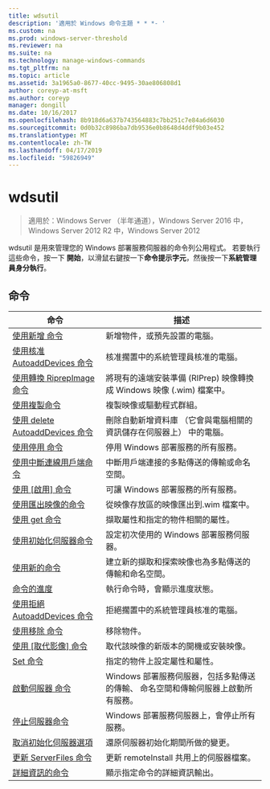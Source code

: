 ```yaml
---
title: wdsutil
description: '適用於 Windows 命令主題 * * *- '
ms.custom: na
ms.prod: windows-server-threshold
ms.reviewer: na
ms.suite: na
ms.technology: manage-windows-commands
ms.tgt_pltfrm: na
ms.topic: article
ms.assetid: 3a1965a0-8677-40cc-9495-30ae806808d1
author: coreyp-at-msft
ms.author: coreyp
manager: dongill
ms.date: 10/16/2017
ms.openlocfilehash: 8b918d6a637b743564883c7bb251c7e84a6d6030
ms.sourcegitcommit: 0d0b32c8986ba7db9536e0b8648d4ddf9b03e452
ms.translationtype: MT
ms.contentlocale: zh-TW
ms.lasthandoff: 04/17/2019
ms.locfileid: "59826949"
---
```

# <a name="wdsutil"></a>wdsutil

>適用於：Windows Server （半年通道），Windows Server 2016 中，Windows Server 2012 R2 中，Windows Server 2012

wdsutil 是用來管理您的 Windows 部署服務伺服器的命令列公用程式。 若要執行這些命令，按一下 **開始**，以滑鼠右鍵按一下**命令提示字元**，然後按一下**系統管理員身分執行**。  
## <a name="commands"></a>命令  
|命令|描述|  
|------|--------|  
|[使用新增 命令](using-the-add-command.md)|新增物件，或預先設置的電腦。|  
|[使用核准 AutoaddDevices 命令](using-the-approve-autoadddevices-command.md)|核准擱置中的系統管理員核准的電腦。|  
|[使用轉換 RiprepImage 命令](using-the-convert-riprepimage-command.md)|將現有的遠端安裝準備 (RIPrep) 映像轉換成 Windows 映像 (.wim) 檔案中。|  
|[使用複製命令](using-the-copy-command.md)|複製映像或驅動程式群組。|  
|[使用 delete AutoaddDevices 命令](using-the-delete-autoadddevices-command.md)|刪除自動新增資料庫 （它會與電腦相關的資訊儲存在伺服器上） 中的電腦。|  
|[使用停用 命令](using-the-disable-command.md)|停用 Windows 部署服務的所有服務。|  
|[使用中斷連線用戶端命令](using-the-disconnect-client-command.md)|中斷用戶端連接的多點傳送的傳輸或命名空間。|  
|[使用 [啟用] 命令](using-the-enable-command.md)|可讓 Windows 部署服務的所有服務。|  
|[使用匯出映像的命令](using-the-export-image-command.md)|從映像存放區的映像匯出到.wim 檔案中。|  
|[使用 get 命令](using-the-get-command.md)|擷取屬性和指定的物件相關的屬性。|  
|[使用初始化伺服器命令](using-the-initialize-server-command.md)|設定初次使用的 Windows 部署服務伺服器。|  
|[使用新的命令](using-the-new-command.md)|建立新的擷取和探索映像也為多點傳送的傳輸和命名空間。|  
|[命令的進度](the-progress-command.md)|執行命令時，會顯示進度狀態。|  
|[使用拒絕 AutoaddDevices 命令](using-the-reject-autoadddevices-command.md)|拒絕擱置中的系統管理員核准的電腦。|  
|[使用移除 命令](using-the-remove-command.md)|移除物件。|  
|[使用 [取代影像] 命令](using-the-replace-image-command.md)|取代該映像的新版本的開機或安裝映像。|  
|[Set 命令](the-set-command.md)|指定的物件上設定屬性和屬性。|  
|[啟動伺服器 命令](the-start-server-command.md)|Windows 部署服務伺服器，包括多點傳送的傳輸、 命名空間和傳輸伺服器上啟動所有服務。|  
|[停止伺服器命令](the-stop-server-command.md)|Windows 部署服務伺服器上，會停止所有服務。|  
|[取消初始化伺服器選項](the-uninitialize-server-option.md)|還原伺服器初始化期間所做的變更。|  
|[更新 ServerFiles 命令](the-update-serverfiles-command.md)|更新 remoteInstall 共用上的伺服器檔案。|  
|[詳細資訊的命令](the-verbose-command.md)|顯示指定命令的詳細資訊輸出。|  
